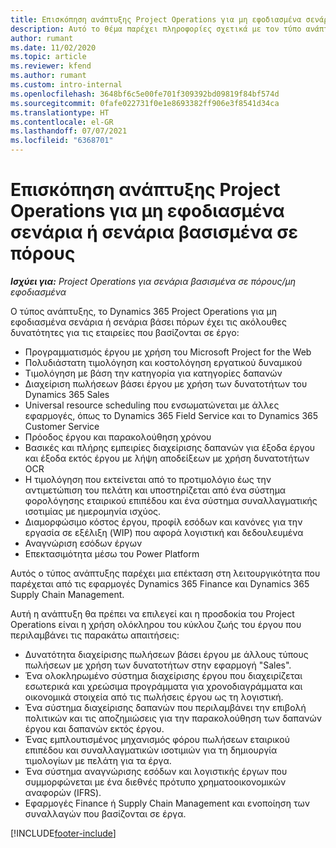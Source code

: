 ```yaml
---
title: Επισκόπηση ανάπτυξης Project Operations για μη εφοδιασμένα σενάρια ή σενάρια βασισμένα σε πόρους
description: Αυτό το θέμα παρέχει πληροφορίες σχετικά με τον τύπο ανάπτυξης, το Project Operations για μη εφοδιασμένα σενάρια ή σενάρια βάσει πόρων.
author: rumant
ms.date: 11/02/2020
ms.topic: article
ms.reviewer: kfend
ms.author: rumant
ms.custom: intro-internal
ms.openlocfilehash: 3648bf6c5e00fe701f309392bd09819f84bf574d
ms.sourcegitcommit: 0fafe022731f0e1e8693382ff906e3f8541d34ca
ms.translationtype: HT
ms.contentlocale: el-GR
ms.lasthandoff: 07/07/2021
ms.locfileid: "6368701"
---
```

# <a name="project-operations-for-resourcenon-stocked-based-scenarios-deployment-overview"></a>Επισκόπηση ανάπτυξης Project Operations για μη εφοδιασμένα σενάρια ή σενάρια βασισμένα σε πόρους

_**Ισχύει για:** Project Operations για σενάρια βασισμένα σε πόρους/μη εφοδιασμένα_

Ο τύπος ανάπτυξης, το Dynamics 365 Project Operations για μη εφοδιασμένα σενάρια ή σενάρια βάσει πόρων έχει τις ακόλουθες δυνατότητες για τις εταιρείες που βασίζονται σε έργο:

- Προγραμματισμός έργου με χρήση του Microsoft Project for the Web
- Πολυδιάστατη τιμολόγηση και κοστολόγηση εργατικού δυναμικού
- Τιμολόγηση με βάση την κατηγορία για κατηγορίες δαπανών
- Διαχείριση πωλήσεων βάσει έργου με χρήση των δυνατοτήτων του Dynamics 365 Sales
- Universal resource scheduling που ενσωματώνεται με άλλες εφαρμογές, όπως το Dynamics 365 Field Service και το Dynamics 365 Customer Service
- Πρόοδος έργου και παρακολούθηση χρόνου
- Βασικές και πλήρης εμπειρίες διαχείρισης δαπανών για έξοδα έργου και έξοδα εκτός έργου με λήψη αποδείξεων με χρήση δυνατοτήτων OCR
- Η τιμολόγηση που εκτείνεται από το προτιμολόγιο έως την αντιμετώπιση του πελάτη και υποστηρίζεται από ένα σύστημα φορολόγησης εταιρικού επιπέδου και ένα σύστημα συναλλαγματικής ισοτιμίας με ημερομηνία ισχύος.
- Διαμορφώσιμο κόστος έργου, προφίλ εσόδων και κανόνες για την εργασία σε εξέλιξη (WIP) που αφορά λογιστική και δεδουλευμένα
- Αναγνώριση εσόδων έργων
- Επεκτασιμότητα μέσω του Power Platform

Αυτός ο τύπος ανάπτυξης παρέχει μια επέκταση στη λειτουργικότητα που παρέχεται από τις εφαρμογές Dynamics 365 Finance και Dynamics 365 Supply Chain Management.

Αυτή η ανάπτυξη θα πρέπει να επιλεγεί και η προσδοκία του Project Operations είναι η χρήση ολόκληρου του κύκλου ζωής του έργου που περιλαμβάνει τις παρακάτω απαιτήσεις:

- Δυνατότητα διαχείρισης πωλήσεων βάσει έργου με άλλους τύπους πωλήσεων με χρήση των δυνατοτήτων στην εφαρμογή "Sales".
- Ένα ολοκληρωμένο σύστημα διαχείρισης έργου που διαχειρίζεται εσωτερικά και χρεώσιμα προγράμματα για χρονοδιαγράμματα και οικονομικά στοιχεία από τις πωλήσεις έργου ως τη λογιστική.
- Ένα σύστημα διαχείρισης δαπανών που περιλαμβάνει την επιβολή πολιτικών και τις αποζημιώσεις για την παρακολούθηση των δαπανών έργου και δαπανών εκτός έργου.
- Ένας εμπλουτισμένος μηχανισμός φόρου πωλήσεων εταιρικού επιπέδου και συναλλαγματικών ισοτιμιών για τη δημιουργία τιμολογίων με πελάτη για τα έργα.
- Ένα σύστημα αναγνώρισης εσόδων και λογιστικής έργων που συμμορφώνεται με ένα διεθνές πρότυπο χρηματοοικονομικών αναφορών (IFRS).
- Εφαρμογές Finance ή Supply Chain Management και ενοποίηση των συναλλαγών που βασίζονται σε έργα.


[!INCLUDE[footer-include](../includes/footer-banner.md)]